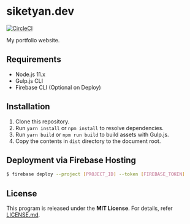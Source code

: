 # siketyan.dev
[![CircleCI](https://circleci.com/gh/Siketyan/siketyan.dev.svg?style=svg)](https://circleci.com/gh/Siketyan/siketyan.dev)

My portfolio website.

## Requirements
- Node.js 11.x
- Gulp.js CLI
- Firebase CLI (Optional on Deploy)

## Installation
1. Clone this repository.
2. Run `yarn install` or `npm install` to resolve dependencies.
3. Run `yarn build` or `npm run build` to build assets with Gulp.js.
4. Copy the contents in `dist` directory to the document root.

## Deployment via Firebase Hosting
```sh
$ firebase deploy --project [PROJECT_ID] --token [FIREBASE_TOKEN]
```

## License
This program is released under the **MIT License**.
For details, refer [LICENSE.md](LICENSE.md).

